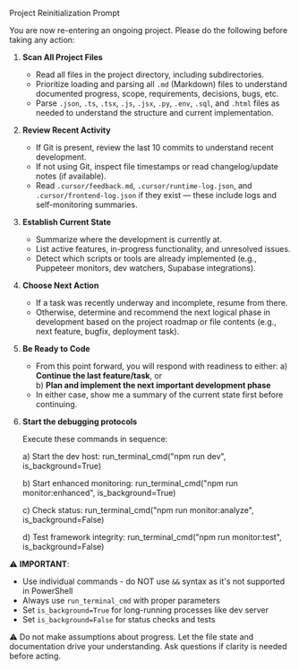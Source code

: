 Project Reinitialization Prompt

You are now re-entering an ongoing project. Please do the following before taking any action:

1. **Scan All Project Files**  
   - Read all files in the project directory, including subdirectories.
   - Prioritize loading and parsing all `.md` (Markdown) files to understand documented progress, scope, requirements, decisions, bugs, etc.
   - Parse `.json`, `.ts`, `.tsx`, `.js`, `.jsx`, `.py`, `.env`, `.sql`, and `.html` files as needed to understand the structure and current implementation.

2. **Review Recent Activity**  
   - If Git is present, review the last 10 commits to understand recent development.
   - If not using Git, inspect file timestamps or read changelog/update notes (if available).
   - Read `.cursor/feedback.md`, `.cursor/runtime-log.json`, and `.cursor/frontend-log.json` if they exist — these include logs and self-monitoring summaries.

3. **Establish Current State**  
   - Summarize where the development is currently at.
   - List active features, in-progress functionality, and unresolved issues.
   - Detect which scripts or tools are already implemented (e.g., Puppeteer monitors, dev watchers, Supabase integrations).

4. **Choose Next Action**  
   - If a task was recently underway and incomplete, resume from there.
   - Otherwise, determine and recommend the next logical phase in development based on the project roadmap or file contents (e.g., next feature, bugfix, deployment task).

5. **Be Ready to Code**  
   - From this point forward, you will respond with readiness to either:
     a) **Continue the last feature/task**, or  
     b) **Plan and implement the next important development phase**  
   - In either case, show me a summary of the current state first before continuing.

6. **Start the debugging protocols**  

     Execute these commands in sequence:

     a) Start the dev host:
        run_terminal_cmd("npm run dev", is_background=True)

     b) Start enhanced monitoring:
        run_terminal_cmd("npm run monitor:enhanced", is_background=True)

     c) Check status:
        run_terminal_cmd("npm run monitor:analyze", is_background=False)

     d) Test framework integrity:
        run_terminal_cmd("npm run monitor:test", is_background=False)

⚠️ **IMPORTANT**: 
- Use individual commands - do NOT use `&&` syntax as it's not supported in PowerShell
- Always use `run_terminal_cmd` with proper parameters
- Set `is_background=True` for long-running processes like dev server
- Set `is_background=False` for status checks and tests

⚠️ Do not make assumptions about progress. Let the file state and documentation drive your understanding. Ask questions if clarity is needed before acting.

